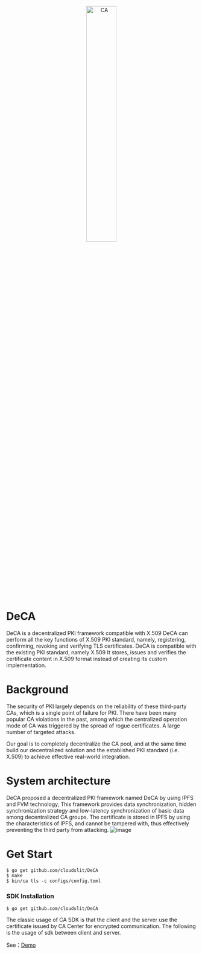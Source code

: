 <p align="center">
<img src="https://user-images.githubusercontent.com/52234994/165200623-c60e956b-5805-4088-bf58-f97ebd8ae8b4.png" 
    width="40%" border="0" alt="CA">
</p>

# DeCA
DeCA is a decentralized PKI framework compatible with X.509
DeCA can perform all the key functions of X.509 PKI standard, namely, registering, confirming, revoking and verifying TLS certificates.
DeCA is compatible with the existing PKI standard, namely X.509 It stores, issues and verifies the certificate content in X.509 format instead of creating its custom implementation.

# Background
The security of PKI largely depends on the reliability of these third-party CAs, which is a single point of failure for PKI.
There have been many popular CA violations in the past, among which the centralized operation mode of CA was triggered by the spread of rogue certificates.
A large number of targeted attacks.

Our goal is to completely decentralize the CA pool, and at the same time build our decentralized solution and the established
PKI standard (i.e. X.509) to achieve effective real-world integration.

# System architecture
DeCA proposed a decentralized PKI framework named DeCA by using IPFS and FVM technology,
This framework provides data synchronization, hidden synchronization strategy and low-latency synchronization of basic data among decentralized CA groups.
The certificate is stored in IPFS by using the characteristics of IPFS, and cannot be tampered with, thus effectively preventing the third party from attacking.
![image](https://user-images.githubusercontent.com/52234994/192089294-d5891f90-16ac-497d-9efe-a09eb38b0ced.png)

# Get Start
```
$ go get github.com/cloudslit/DeCA
$ make
$ bin/ca tls -c configs/config.toml
```

### SDK Installation
```
$ go get github.com/cloudslit/DeCA
```

The classic usage of CA SDK is that the client and the server use the certificate issued by CA Center for encrypted communication. The following is the usage of sdk between client and server.

See：[Demo](https://github.com/CloudSlit/casdk/tree/main/examples)


